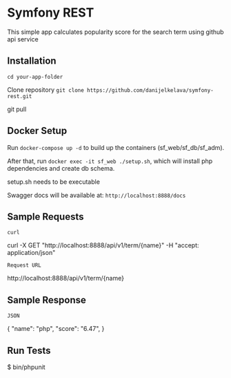 Symfony REST
===============

This simple app calculates popularity score for the search term using github api service

## Installation

`cd your-app-folder`

Clone repository `git clone https://github.com/danijelkelava/symfony-rest.git`

git pull 

## Docker Setup

Run `docker-compose up -d` to build up the containers (sf_web/sf_db/sf_adm).

After that, run `docker exec -it sf_web ./setup.sh`, which will install php dependencies and create db schema.

setup.sh needs to be executable

Swagger docs will be available at: `http://localhost:8888/docs`  

## Sample Requests

    curl

curl -X GET "http://localhost:8888/api/v1/term/{name}" -H  "accept: application/json"

    Request URL

http://localhost:8888/api/v1/term/{name}

## Sample Response

    JSON
{
   "name": "php",
   "score": "6.47",
}

## Run Tests

$ bin/phpunit




